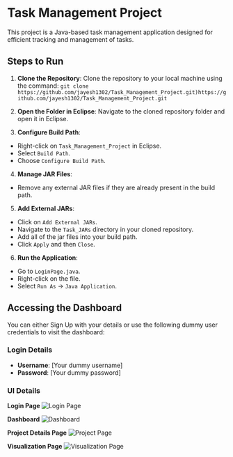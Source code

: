 # Task Management Project

This project is a Java-based task management application designed for efficient tracking and management of tasks.

## Steps to Run

1. **Clone the Repository**: 
   Clone the repository to your local machine using the command:
   ```git clone https://github.com/jayesh1302/Task_Management_Project.git)https://github.com/jayesh1302/Task_Management_Project.git```

2. **Open the Folder in Eclipse**: 
Navigate to the cloned repository folder and open it in Eclipse.

3. **Configure Build Path**:
- Right-click on `Task_Management_Project` in Eclipse.
- Select `Build Path`.
- Choose `Configure Build Path`.

4. **Manage JAR Files**:
- Remove any external JAR files if they are already present in the build path.

5. **Add External JARs**:
- Click on `Add External JARs`.
- Navigate to the `Task_JARs` directory in your cloned repository.
- Add all of the jar files into your build path.
- Click `Apply` and then `Close`.

6. **Run the Application**:
- Go to `LoginPage.java`.
- Right-click on the file.
- Select `Run As` -> `Java Application`.

## Accessing the Dashboard

You can either Sign Up with your details or use the following dummy user credentials to visit the dashboard:

### Login Details
- **Username**: [Your dummy username]
- **Password**: [Your dummy password]

### UI Details
**Login Page**
![Login Page](https://github.com/jayesh1302/Task_Management_Project/assets/46374452/636e9041-092f-4618-81f3-f1b204016720)

**Dashboard**
![Dashboard](https://github.com/jayesh1302/Task_Management_Project/assets/46374452/ef7b526d-22b1-4ff9-851d-c4a9b385a4ab)

**Project Details Page**
![Project Page](https://github.com/jayesh1302/Task_Management_Project/assets/46374452/4f5938a3-0b9a-49f7-a10f-1cd8d5325290)

**Visualization Page**
![Visualization Page](https://github.com/jayesh1302/Task_Management_Project/assets/46374452/2bdcdcbf-0dd9-4e6b-9ca1-634a4298e02f)


